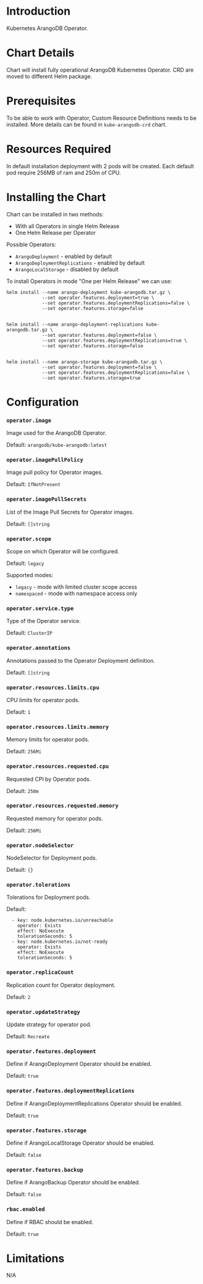 # Introduction

Kubernetes ArangoDB Operator.

# Chart Details

Chart will install fully operational ArangoDB Kubernetes Operator. CRD are moved to different Helm package.

# Prerequisites

To be able to work with Operator, Custom Resource Definitions needs to be installed. More details can be found in `kube-arangodb-crd` chart.

# Resources Required

In default installation deployment with 2 pods will be created. Each default pod require 256MB of ram and 250m of CPU.

# Installing the Chart

Chart can be installed in two methods:
- With all Operators in single Helm Release
- One Helm Release per Operator

Possible Operators:
- `ArangoDeployment` - enabled by default
- `ArangoDeploymentReplications` - enabled by default
- `ArangoLocalStorage` - disabled by default

To install Operators in mode "One per Helm Release" we can use:

```
helm install --name arango-deployment kube-arangodb.tar.gz \
             --set operator.features.deployment=true \
             --set operator.features.deploymentReplications=false \
             --set operator.features.storage=false


helm install --name arango-deployment-replications kube-arangodb.tar.gz \
             --set operator.features.deployment=false \
             --set operator.features.deploymentReplications=true \
             --set operator.features.storage=false


helm install --name arango-storage kube-arangodb.tar.gz \
             --set operator.features.deployment=false \
             --set operator.features.deploymentReplications=false \
             --set operator.features.storage=true
```


# Configuration

### `operator.image`

Image used for the ArangoDB Operator.

Default: `arangodb/kube-arangodb:latest`

### `operator.imagePullPolicy`

Image pull policy for Operator images.

Default: `IfNotPresent`

### `operator.imagePullSecrets`

List of the Image Pull Secrets for Operator images.

Default: `[]string`

### `operator.scope`

Scope on which Operator will be configured.

Default: `legacy`

Supported modes:
- `legacy` - mode with limited cluster scope access
- `namespaced` - mode with namespace access only

### `operator.service.type`

Type of the Operator service.

Default: `ClusterIP`

### `operator.annotations`

Annotations passed to the Operator Deployment definition.

Default: `[]string`

### `operator.resources.limits.cpu`

CPU limits for operator pods.

Default: `1`

### `operator.resources.limits.memory`

Memory limits for operator pods.

Default: `256Mi`

### `operator.resources.requested.cpu`

Requested CPI by Operator pods.

Default: `250m`

### `operator.resources.requested.memory`

Requested memory for operator pods.

Default: `256Mi`

### `operator.nodeSelector`

NodeSelector for Deployment pods.

Default: `{}`

### `operator.tolerations`

Tolerations for Deployment pods.

Default: 
```
  - key: node.kubernetes.io/unreachable
    operator: Exists
    effect: NoExecute
    tolerationSeconds: 5
  - key: node.kubernetes.io/not-ready
    operator: Exists
    effect: NoExecute
    tolerationSeconds: 5
```

### `operator.replicaCount`

Replication count for Operator deployment.

Default: `2`

### `operator.updateStrategy`

Update strategy for operator pod.

Default: `Recreate`

### `operator.features.deployment`

Define if ArangoDeployment Operator should be enabled.

Default: `true`

### `operator.features.deploymentReplications`

Define if ArangoDeploymentReplications Operator should be enabled.

Default: `true`

### `operator.features.storage`

Define if ArangoLocalStorage Operator should be enabled.

Default: `false`

### `operator.features.backup`

Define if ArangoBackup Operator should be enabled.

Default: `false`

### `rbac.enabled`

Define if RBAC should be enabled.

Default: `true`

# Limitations

N/A